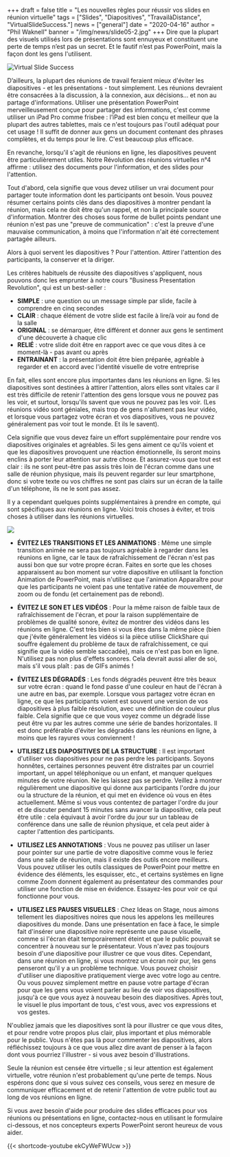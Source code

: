 +++
draft = false
title = "Les nouvelles règles pour réussir vos slides en réunion virtuelle"
tags = ["Slides", "Diapositives", "TravailàDistance", "VirtualSlideSuccess."]
news = ["general"]
date = "2020-04-16"
author = "Phil Waknell"
banner = "/img/news/slide05-2.jpg"
+++
Dire que la plupart des visuels utilisés lors de présentations sont ennuyeux et constituent une perte de temps n’est pas un secret. Et le fautif n’est pas PowerPoint, mais la façon dont les gens l'utilisent.

![](/img/news/slide05-2.jpg "Virtual Slide Success")

D’ailleurs, la plupart des réunions de travail feraient mieux d'éviter les diapositives - et les présentations - tout simplement. Les réunions devraient être consacrées à la discussion, à la connexion, aux décisions... et non au partage d'informations. Utiliser une présentation PowerPoint merveilleusement conçue pour partager des informations, c'est comme utiliser un iPad Pro comme frisbee : l’iPad est bien conçu et meilleur que la plupart des autres tablettes, mais ce n'est toujours pas l'outil adéquat pour cet usage ! Il suffit de donner aux gens un document contenant des phrases complètes, et du temps pour le lire. C'est beaucoup plus efficace.



En revanche, lorsqu'il s'agit de réunions en ligne, les diapositives peuvent être particulièrement utiles. Notre Révolution des réunions virtuelles n°4 affirme : utilisez des documents pour l'information, et des slides pour l'attention.





Tout d'abord, cela signifie que vous devez utiliser un vrai document pour partager toute information dont les participants ont besoin. Vous pouvez résumer certains points clés dans des diapositives à montrer pendant la réunion, mais cela ne doit être qu'un rappel, et non la principale source d'information. Montrer des choses sous forme de bullet points pendant une réunion n'est pas une "preuve de communication" : c'est la preuve d'une mauvaise communication, à moins que l'information n'ait été correctement partagée ailleurs.



Alors à quoi servent les diapositives ? Pour l'attention. Attirer l'attention des participants, la conserver et la diriger.



Les critères habituels de réussite des diapositives s'appliquent, nous pouvons donc les emprunter à notre cours "Business Presentation Revolution", qui est un best-seller :



* **SIMPLE** : une question ou un message simple par slide, facile à comprendre en cinq secondes
* **CLAIR** : chaque élément de votre slide est facile à lire/à voir au fond de la salle
* **ORIGINAL** : se démarquer, être différent et donner aux gens le sentiment d'une découverte à chaque clic
* **RELIÉ** : votre slide doit être en rapport avec ce que vous dites à ce moment-là - pas avant ou après
* **ENTRAINANT** : la présentation doit être bien préparée, agréable à regarder et en accord avec l'identité visuelle de votre entreprise

En fait, elles sont encore plus importantes dans les réunions en ligne. Si les diapositives sont destinées à attirer l'attention, alors elles sont vitales car il est très difficile de retenir l'attention des gens lorsque vous ne pouvez pas les voir, et surtout, lorsqu'ils savent que vous ne pouvez pas les voir. (Les réunions vidéo sont géniales, mais trop de gens n'allument pas leur vidéo, et lorsque vous partagez votre écran et vos diapositives, vous ne pouvez généralement pas voir tout le monde. Et ils le savent).





Cela signifie que vous devez faire un effort supplémentaire pour rendre vos diapositives originales et agréables. Si les gens aiment ce qu'ils voient et que les diapositives provoquent une réaction émotionnelle, ils seront moins enclins à porter leur attention sur autre chose. Et assurez-vous que tout est clair : ils ne sont peut-être pas assis très loin de l'écran comme dans une salle de réunion physique, mais ils peuvent regarder sur leur smartphone, donc si votre texte ou vos chiffres ne sont pas clairs sur un écran de la taille d'un téléphone, ils ne le sont pas assez.



Il y a cependant quelques points supplémentaires à prendre en compte, qui sont spécifiques aux réunions en ligne. Voici trois choses à éviter, et trois choses à utiliser dans les réunions virtuelles.



![](/img/news/slide72.jpg)

* **ÉVITEZ LES TRANSITIONS ET LES ANIMATIONS** : Même une simple transition animée ne sera pas toujours agréable à regarder dans les réunions en ligne, car le taux de rafraîchissement de l'écran n'est pas aussi bon que sur votre propre écran. Faites en sorte que les choses apparaissent au bon moment sur votre diapositive en utilisant la fonction Animation de PowerPoint, mais n'utilisez que l'animation Apparaître pour que les participants ne voient pas une tentative ratée de mouvement, de zoom ou de fondu (et certainement pas de rebond).
* **ÉVITEZ LE SON ET LES VIDÉOS** : Pour la même raison de faible taux de rafraîchissement de l'écran, et pour la raison supplémentaire de problèmes de qualité sonore, évitez de montrer des vidéos dans les réunions en ligne. C'est très bien si vous êtes dans la même pièce (bien que j'évite généralement les vidéos si la pièce utilise ClickShare qui souffre également du problème de taux de rafraîchissement, ce qui signifie que la vidéo semble saccadée), mais ce n'est pas bon en ligne. N'utilisez pas non plus d'effets sonores. Cela devrait aussi aller de soi, mais s'il vous plaît : pas de GIFs animés !
* **ÉVITEZ LES DÉGRADÉS** : Les fonds dégradés peuvent être très beaux sur votre écran : quand le fond passe d'une couleur en haut de l'écran à une autre en bas, par exemple. Lorsque vous partagez votre écran en ligne, ce que les participants voient est souvent une version de vos diapositives à plus faible résolution, avec une définition de couleur plus faible. Cela signifie que ce que vous voyez comme un dégradé lisse peut être vu par les autres comme une série de bandes horizontales. Il est donc préférable d'éviter les dégradés dans les réunions en ligne, à moins que les rayures vous conviennent !



* **UTILISEZ LES DIAPOSITIVES DE LA STRUCTURE** : Il est important d'utiliser vos diapositives pour ne pas perdre les participants. Soyons honnêtes, certaines personnes peuvent être distraites par un courriel important, un appel téléphonique ou un enfant, et manquer quelques minutes de votre réunion. Ne les laissez pas se perdre. Veillez à montrer régulièrement une diapositive qui donne aux participants l'ordre du jour ou la structure de la réunion, et qui met en évidence où vous en êtes actuellement. Même si vous vous contentez de partager l'ordre du jour et de discuter pendant 15 minutes sans avancer la diapositive, cela peut être utile : cela équivaut à avoir l'ordre du jour sur un tableau de conférence dans une salle de réunion physique, et cela peut aider à capter l'attention des participants.
* **UTILISEZ LES ANNOTATIONS** : Vous ne pouvez pas utiliser un laser pour pointer sur une partie de votre diapositive comme vous le feriez dans une salle de réunion, mais il existe des outils encore meilleurs. Vous pouvez utiliser les outils classiques de PowerPoint pour mettre en évidence des éléments, les esquisser, etc., et certains systèmes en ligne comme Zoom donnent également au présentateur des commandes pour utiliser une fonction de mise en évidence. Essayez-les pour voir ce qui fonctionne pour vous.
* **UTILISEZ LES PAUSES VISUELLES** : Chez Ideas on Stage, nous aimons tellement les diapositives noires que nous les appelons les meilleures diapositives du monde. Dans une présentation en face à face, le simple fait d'insérer une diapositive noire représente une pause visuelle, comme si l'écran était temporairement éteint et que le public pouvait se concentrer à nouveau sur le présentateur. Vous n'avez pas toujours besoin d'une diapositive pour illustrer ce que vous dites. Cependant, dans une réunion en ligne, si vous montrez un écran noir pur, les gens penseront qu'il y a un problème technique. Vous pouvez choisir d'utiliser une diapositive pratiquement vierge avec votre logo au centre. Ou vous pouvez simplement mettre en pause votre partage d'écran pour que les gens vous voient parler au lieu de voir vos diapositives, jusqu'à ce que vous ayez à nouveau besoin des diapositives. Après tout, le visuel le plus important de tous, c'est vous, avec vos expressions et vos gestes.

N'oubliez jamais que les diapositives sont là pour illustrer ce que vous dites, et pour rendre votre propos plus clair, plus important et plus mémorable pour le public. Vous n'êtes pas là pour commenter les diapositives, alors réfléchissez toujours à ce que vous allez dire avant de penser à la façon dont vous pourriez l'illustrer - si vous avez besoin d'illustrations.

Seule la réunion est censée être virtuelle ; si leur attention est également virtuelle, votre réunion n'est probablement qu'une perte de temps. Nous espérons donc que si vous suivez ces conseils, vous serez en mesure de communiquer efficacement et de retenir l'attention de votre public tout au long de vos réunions en ligne.

Si vous avez besoin d'aide pour produire des slides efficaces pour vos réunions ou présentations en ligne, contactez-nous en utilisant le formulaire ci-dessous, et nos concepteurs experts PowerPoint seront heureux de vous aider.



{{< shortcode-youtube ekCyWeFWUcw >}}